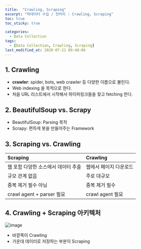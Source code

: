 ```yaml
---
title:  "Crawling, Scraping"
excerpt: "빅데이터 수집 / 전처리 : Crawling, Scraping"
toc: true
toc_sticky: true

categories:
  - Data Collection
tags:
  - [Data Collection, Crawling, Scraping]
last_modified_at: 2020-07-21 09:48:06
---
```


## 1. Crawling
- **crawler**: spider, bots, web crawler 등 다양한 이름으로 불린다.
- Web indexing 을 목적으로 한다.
- 처음 URL 리스트에서 시작해서 하이퍼링크들을 찾고 fetching 한다. 

## 2. BeautifulSoup vs. Scrapy
- BeautifulSoup: Parsing 목적
- Scrapy: 편하게 봇을 만들어주는 Framework


## 3. Scraping vs. Crawling

|Scraping|Crawling|
|:-------|:-------|
|웹 포함 다양한 소스에서 데이터 추출|웹에서 페이지 다운로드|
|규모 관계 없음|주로 대규모|
|중복 제거 필수 아님|중복 제거 필수|
|crawl agent + parser 필요|crawl agent 필요|

## 4. Crawling + Scraping 아키텍처
![image](https://user-images.githubusercontent.com/58713684/88469877-ccd34880-cf30-11ea-83c9-f2334e8740af.png)  

- 바깥쪽이 Crawling
- 가운데 데이터로 저장하는 부분이 Scraping

